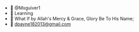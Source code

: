- 👋 @Mxguiver1
- 👀 Learning 
- 🌱 What If by Allah's Mercy & Grace, Glory Be To His Name;
- 💞️ 
dpayne182013@gmail.com 
<!---
Mxguiver1/Mxguiver1 is a ✨ special ✨ repository because its `README.md` (this file) appears on your GitHub profile.
You can click the Preview link to take a look at your changes.
--->

